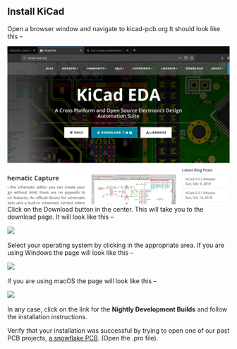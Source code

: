 ## Install KiCad

Open a browser window and navigate to kicad-pcb.org It should look like this –

![KiCad_0](../images/KiCad_0.png?raw=true)
Click on the Download button in the center. This will take you to the download page. It will look like this –

<img width="700" src="https://github.com/lab64makerspace/intro2PCBdesign/blob/master/Week_0/images/KiCad_1.png">

Select your operating system by clicking in the appropriate area. If you are using Windows the page will look like this –

<img width="700" src="https://github.com/lab64makerspace/intro2PCBdesign/blob/master/Week_0/images/KiCad_2.png">

If you are using macOS the page will look like this –

<img width="700" src="https://github.com/lab64makerspace/intro2PCBdesign/blob/master/Week_0/images/KiCad_3.png">

In any case, click on the link for the **Nightly Development Builds** and follow the installation instructions.

Verify that your installation was successful by trying to open one of our past PCB projects, [a snowflake PCB](https://github.com/maholli/snowflake/tree/master/snowflake_1). (Open the .pro file). 

